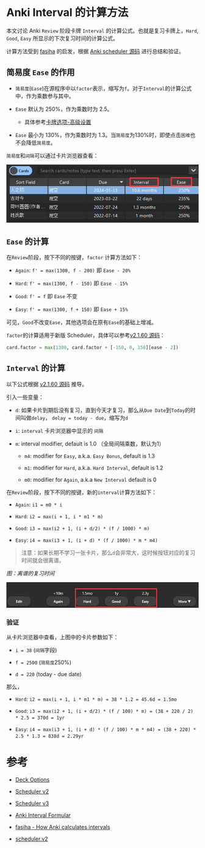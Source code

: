 # Anki Interval 的计算方法

本文讨论 Anki `Review` 阶段卡牌 `Interval` 的计算公式。也就是复习卡牌上，`Hard`, `Good`, `Easy` 所显示的下次复习时间的计算公式。

计算方法受到 [fasiha](https://gist.github.com/fasiha/31ce46c36371ff57fdbc1254af424174) 的启发，根据 [Anki scheduler 源码](https://github.com/ankitects/anki/blob/main/pylib/anki/scheduler/v2.py) 进行总结和验证。

## 简易度 `Ease` 的作用

* `简易度`(`Ease`)在源程序中以`factor`表示，缩写为`f`。对于`Interval`的计算公式中，作为乘数参与其中。

* `Ease` 默认为 250%，作为乘数时为 2.5。

  * 具体参考[卡牌选项-高级设置](Anki%20Deck.md)

* `Ease` 最小为 130%，作为乘数时为 1.3。当`简易度`为130%时，即使点击`困难`也不会降低`简易度`。

`简易度`和`间隔`可以通过卡片浏览器查看：

![](pics/anki_browse_interval.png)

## `Ease` 的计算

在`Review`阶段，按下不同的按键，`factor` 计算方法如下：

* `Again`: `f' = max(1300, f - 200)` 即 `Ease - 20%`

* `Hard`: `f' = max(1300, f - 150)` 即 `Ease - 15%`

* `Good`: `f' = f` 即 `Ease` 不变

* `Easy`: `f' = max(1300, f + 150)` 即 `Ease + 15%`

可见，`Good`不改变`Ease`，其他选项会在原有`Ease`的基础上增减。

`factor`的计算适用于新版 Scheduler，具体可以参考[v2.1.60 源码](https://github.com/ankitects/anki/blob/2.1.60/pylib/anki/scheduler/v2.py#L882)：

```python
card.factor = max(1300, card.factor + [-150, 0, 150][ease - 2])
```

## `Interval` 的计算

以下公式根据 [v2.1.60 源码](https://github.com/ankitects/anki/blob/76d8807315fcc2675e7fa44d9ddf3d4608efc487/pylib/anki/scheduler/v2.py#L910) 推导。

引入一些变量：

* `d`: 如果卡片到期后没有复习，直到今天才复习，那么从`Due Date`到`Today`的时间叫做`delay`， `delay = today - due`，缩写为`d`

* `i`: `interval` 卡片浏览器中显示的 `间隔`

* `m`: interval modifier, default is 1.0 （全局间隔乘数，默认为1）

  * `m4`: modifier for `Easy`, a.k.a. `Easy Bonus`, default is 1.3

  * `m1`: modifier for `Hard`, a.k.a. `Hard Interval`, default is 1.2

  * `m0`: modifier for `Again`, a.k.a `New Interval` default is 0

在`Review`阶段，按下不同的按键，新的`interval`计算方法如下：

* `Again`: `i1 = m0 * i`

* `Hard`: `i2 = max(i + 1, i * m1 * m)`

* `Good`: `i3 = max(i2 + 1, (i + d/2) * (f / 1000) * m)`

* `Easy`: `i4 = max(i3 + 1, (i + d) * (f / 1000) * m * m4)`

> 注意：如果长期不学习一张卡片，那么`d`会非常大，这时候按钮对应的复习时间就会很离谱。

*图：离谱的复习时间*

![](pics/anki_note_long_duration.png)

### 验证

从卡片浏览器中查看，上图中的卡片参数如下：

* `i = 38` (`间隔`字段)

* `f = 2500` (`简易度`250%)

* `d = 220` (today - due date)

那么，

* `Hard`: `i2 = max(i + 1, i * m1 * m) = 38 * 1.2 = 45.6d = 1.5mo`

* `Good`: `i3 = max(i2 + 1, (i + d/2) * (f / 100) * m) = (38 + 220 / 2) * 2.5 = 370d = 1yr`

* `Easy`: `i4 = max(i3 + 1, (i + d) * (f / 100) * m * m4) = (38 + 220) * 2.5 * 1.3 = 838d = 2.29yr `

# 参考

* [Deck Options](https://docs.ankiweb.net/deck-options.html)

* [Scheduler v2](https://faqs.ankiweb.net/the-anki-2.1-scheduler.html)

* [Scheduler v3](https://faqs.ankiweb.net/the-2021-scheduler.html)

* [Anki Interval Formular](https://gist.github.com/fasiha/31ce46c36371ff57fdbc1254af424174)

* [fasiha - How Anki calculates intervals](https://gist.github.com/fasiha/31ce46c36371ff57fdbc1254af424174)

* [scheduler.v2](https://github.com/ankitects/anki/blob/2.1.60/pylib/anki/scheduler/v2.py)